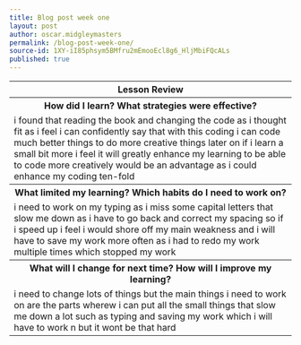 ```yaml
---
title: Blog post week one
layout: post
author: oscar.midgleymasters
permalink: /blog-post-week-one/
source-id: 1XY-iI85phsym5BMfru2mEmooEcl8g6_HljMbiFQcALs
published: true
---
```

<table>
  <tr>
    <th>Lesson Review</th>
  </tr>
  <tr>
    <th>How did I learn? What strategies were effective? </th>
  </tr>
  <tr>
    <td>i found that reading the book and changing the code as i thought fit as i feel i can confidently say that with this coding i can code much better things to do more creative things later on if i learn a small bit more i feel it will greatly enhance my learning to be able to code more creatively would be an advantage as i could enhance my coding ten-fold</td>
  </tr>
  <tr>
    <th>What limited my learning? Which habits do I need to work on? </th>
  </tr>
  <tr>
    <td>i need to work on my typing as i miss some capital letters that slow me down as i have to go back and correct my spacing so if i speed up i feel i would shore off my main weakness and i will have to save my work more often as i had to redo my work multiple times  which stopped my work</td>
  </tr>
  <tr>
    <th>What will I change for next time? How will I improve my learning?</th>
  </tr>
  <tr>
    <td>i need to change lots of things but the main things i need to work on are the parts wherew i can put all the small things that slow me down a lot such as typing and saving my work which i will have to work n but it wont be that hard</td>
  </tr>
</table>


